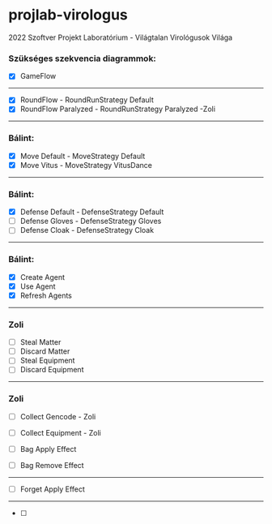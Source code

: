 # projlab-virologus
2022 Szoftver Projekt Laboratórium - Világtalan Virológusok Világa


### Szükséges szekvencia diagrammok: 
    
- [x] GameFlow 
---
- [x] RoundFlow - RoundRunStrategy Default
- [x] RoundFlow Paralyzed - RoundRunStrategy Paralyzed -Zoli
---
### Bálint:
- [X] Move Default - MoveStrategy Default
- [X] Move Vitus - MoveStrategy VitusDance
---
### Bálint:
- [X] Defense Default - DefenseStrategy Default
- [ ] Defense Gloves - DefenseStrategy Gloves
- [ ] Defense Cloak - DefenseStrategy Cloak
---
### Bálint: 
- [X] Create Agent
- [X] Use Agent
- [X] Refresh Agents
---
### Zoli
- [ ] Steal Matter
- [ ] Discard Matter
- [ ] Steal Equipment
- [ ] Discard Equipment
---
### Zoli
- [ ] Collect Gencode - Zoli
- [ ] Collect Equipment - Zoli

- [ ] Bag Apply Effect
- [ ] Bag Remove Effect
---
- [ ] Forget Apply Effect
---
- [ ] 


